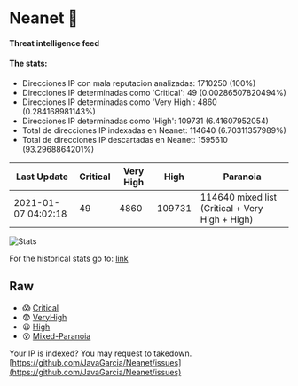 # Neanet :hocho:
#### Threat intelligence feed
#### The stats:

- Direcciones IP con mala reputacion analizadas: 1710250 (100%)
- Direcciones IP determinadas como 'Critical':  49 (0.00286507820494%)
- Direcciones IP determinadas como 'Very High':  4860 (0.284168981143%)
- Direcciones IP determinadas como 'High':  109731 (6.41607952054)
- Total de direcciones IP indexadas en Neanet:  114640 (6.70311357989%)
- Total de direcciones IP descartadas en Neanet:  1595610 (93.2968864201%)

| Last Update | Critical | Very High | High | Paranoia |
| --- | --- | --- | --- | --- |
| 2021-01-07 04:02:18 | 49 | 4860 | 109731 | 114640 mixed list (Critical + Very High + High)|

![Stats](https://docs.google.com/spreadsheets/d/e/2PACX-1vSnaNMIXVabIpDJjufMlzH7poXnshF3mgd8Is1g9ytUEzVsP5my4Trn8f-xkoLLQ38xpL3HtmUexLo6/pubchart?oid=501124687&format=image)

For the historical stats go to: [link](/stats.csv)
## Raw
- :scream: [Critical](https://raw.githubusercontent.com/JavaGarcia/Neanet/master/blacklists/neanet_critical.txt)
- :fearful: [VeryHigh](https://raw.githubusercontent.com/JavaGarcia/Neanet/master/blacklists/neanet_veryHigh.txtt)
- :frowning: [High](https://raw.githubusercontent.com/JavaGarcia/Neanet/master/blacklists/neanet_high.txt)
- :dizzy_face: [Mixed-Paranoia](https://raw.githubusercontent.com/JavaGarcia/Neanet/master/blacklists/neanet_all.txt)


Your IP is indexed? You may request to takedown. [https://github.com/JavaGarcia/Neanet/issues](https://github.com/JavaGarcia/Neanet/issues)


















































































































































































































































































































































































































































































































































































































































































































































































































































































































































































































































































































































































































































































































































































































































































































































































































































































































































































































































































































































































































































































































































































































































































































































































































































































































































































































































































































































































































































































































































































































































































































































































































































































































































































































































